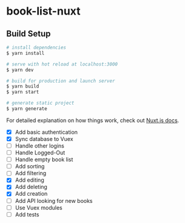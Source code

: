 # book-list-nuxt

## Build Setup

```bash
# install dependencies
$ yarn install

# serve with hot reload at localhost:3000
$ yarn dev

# build for production and launch server
$ yarn build
$ yarn start

# generate static project
$ yarn generate
```

For detailed explanation on how things work, check out [Nuxt.js docs](https://nuxtjs.org).

- [x] Add basic authentication
- [x] Sync database to Vuex
- [ ] Handle other logins
- [ ] Handle Logged-Out
- [ ] Handle empty book list
- [ ] Add sorting
- [ ] Add filtering
- [x] Add editing
- [x] Add deleting
- [x] Add creation
- [ ] Add API looking for new books
- [ ] Use Vuex modules
- [ ] Add tests
